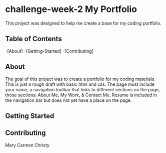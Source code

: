 # challenge-week-2 My Portfolio
This project was designed to help me create a base for my coding portfolio.

## Table of Contents
-[About] 
-[Getting-Started]
-[Contributing]

## About 
The goal of this project was to create a portfolio for my coding materials. This is just a rough draft with basic html and css. The page must include your name, a navigation toolbar that links to different sections on the page, those sections: About Me, My Work, & Contact Me. Resume is included in the navigation bar but does not yet have a place on the page.

## Getting Started

## Contributing
Mary Carmen Christy